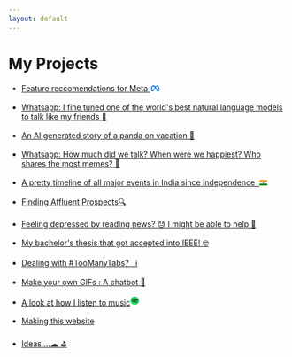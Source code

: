 ```yaml
---
layout: default
---
```

# My Projects

* [Feature reccomendations for Meta <img src="misc_images\meta.png" width="4%">](meta_sync_comm)<br><br>
* [Whatsapp: I fine tuned one of the world's best natural language models to talk like my friends 📲](gpt2Whatsapp.md)<br><br>
* [An AI generated story of a panda on vacation 🐼](dalle_story.md)<br><br>
* [Whatsapp: How much did we talk? When were we happiest? Who shares the most memes? 📲](whatsapp_analytics.html)<br><br>
* [A pretty timeline of all major events in India since independence  &nbsp;](india_cplp_timeline.html)<img src="/images/Flag_of_India.svg" width="3%"><br><br>
* [Finding Affluent Prospects🔍](stalking_anewlevel.html)<br><br>
* [Feeling depressed by reading news? 😓 I might be able to help 📰](news_negativity.html)<br><br>
* [My bachelor's thesis that got accepted into IEEE! 🤓](ieee_discover.html)<br><br>
* [Dealing with #TooManyTabs?  &nbsp; ℹ](depthsearch.html)<br><br>
* [Make your own GIFs : A chatbot 📲](gifgenerator.html)<br><br>
* [A look at how I listen to music](myspotify.html)<img src="misc_images\spotify.png" width="3.5%"><br><br>
* [Making this website](thiswebsite.html)<br><br>
* [Ideas ...☁ ⛳](project_ideas)<br><br>



<br><br>
<!-- * [](.md) -->